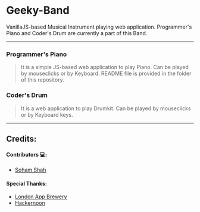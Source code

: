 # Geeky-Band
VanillaJS-based Musical Instrument playing web application. Programmer's Piano and Coder's Drum are currently a part of this Band.

---

### Programmer's Piano
> It is a simple JS-based web application to play Piano. Can be played by mouseclicks or by Keyboard. README file is provided in the folder of this repository.

### Coder's Drum
> It is a web application to play Drumkit. Can be played by mouseclicks or by Keyboard keys. 

---

## Credits:

#### Contributors 💻:
* [Soham Shah](https://github.com/sohamsshah/) 

#### Special Thanks:
* [London App Brewery](https://www.appbrewery.co/)
* [Hackernoon](https://hackernoon.com/)
